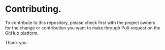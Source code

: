 # Contributing.

To contribute to this repository, please check first with the project owners for the change or contribution you want to make through Pull-request on the GitHub platform.

Thank you.